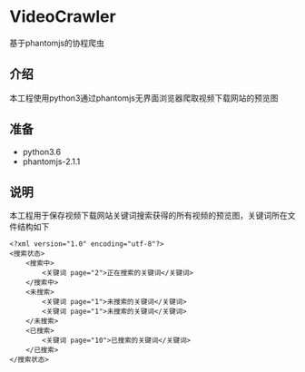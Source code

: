 # VideoCrawler
基于phantomjs的协程爬虫
## 介绍
本工程使用python3通过phantomjs无界面浏览器爬取视频下载网站的预览图
## 准备
* python3.6
* phantomjs-2.1.1
## 说明
本工程用于保存视频下载网站关键词搜索获得的所有视频的预览图，关键词所在文件结构如下
```
<?xml version="1.0" encoding="utf-8"?>
<搜索状态>
	<搜索中>
		<关键词 page="2">正在搜索的关键词</关键词>
	</搜索中>
	<未搜索>
		<关键词 page="1">未搜索的关键词</关键词>
		<关键词 page="1">未搜索的关键词</关键词>
	</未搜索>
	<已搜索>
		<关键词 page="10">已搜索的关键词</关键词>
	</已搜索>
</搜索状态>
```
